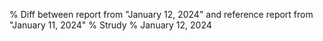 % Diff between report from "January 12, 2024" and reference report from "January 11, 2024"
% Strudy
% January 12, 2024


